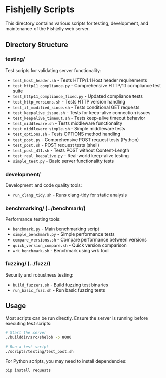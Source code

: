 # Fishjelly Scripts

This directory contains various scripts for testing, development, and maintenance of the Fishjelly web server.

## Directory Structure

### testing/
Test scripts for validating server functionality:
- `test_host_header.sh` - Tests HTTP/1.1 Host header requirements
- `test_http11_compliance.py` - Comprehensive HTTP/1.1 compliance test suite
- `test_http11_compliance_fixed.py` - Updated compliance tests
- `test_http_versions.sh` - Tests HTTP version handling
- `test_if_modified_since.sh` - Tests conditional GET requests
- `test_keepalive_issue.sh` - Tests for keep-alive connection issues
- `test_keepalive_timeout.sh` - Tests keep-alive timeout behavior
- `test_middleware.sh` - Tests middleware functionality
- `test_middleware_simple.sh` - Simple middleware tests
- `test_options.sh` - Tests OPTIONS method handling
- `test_post.py` - Comprehensive POST request tests (Python)
- `test_post.sh` - POST request tests (shell)
- `test_post_411.sh` - Tests POST without Content-Length
- `test_real_keepalive.py` - Real-world keep-alive testing
- `simple_test.py` - Basic server functionality tests

### development/
Development and code quality tools:
- `run_clang_tidy.sh` - Runs clang-tidy for static analysis

### benchmarking/ (../benchmark/)
Performance testing tools:
- `benchmark.py` - Main benchmarking script
- `simple_benchmark.py` - Simple performance tests
- `compare_versions.sh` - Compare performance between versions
- `quick_version_compare.sh` - Quick version comparison
- `wrk_benchmark.sh` - Benchmark using wrk tool

### fuzzing/ (../fuzz/)
Security and robustness testing:
- `build_fuzzers.sh` - Build fuzzing test binaries
- `run_basic_fuzz.sh` - Run basic fuzzing tests

## Usage

Most scripts can be run directly. Ensure the server is running before executing test scripts:

```bash
# Start the server
./builddir/src/shelob -p 8080

# Run a test script
./scripts/testing/test_post.sh
```

For Python scripts, you may need to install dependencies:
```bash
pip install requests
```